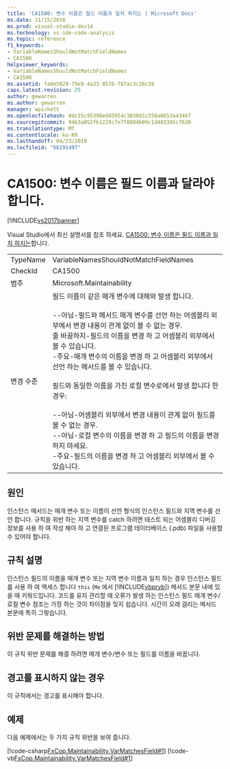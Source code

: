 ```yaml
---
title: 'CA1500: 변수 이름은 필드 이름과 일치 하지는 | Microsoft Docs'
ms.date: 11/15/2016
ms.prod: visual-studio-dev14
ms.technology: vs-ide-code-analysis
ms.topic: reference
f1_keywords:
- VariableNamesShouldNotMatchFieldNames
- CA1500
helpviewer_keywords:
- VariableNamesShouldNotMatchFieldNames
- CA1500
ms.assetid: fa0e5029-79e9-4a33-8576-787ac3c26c39
caps.latest.revision: 25
author: gewarren
ms.author: gewarren
manager: wpickett
ms.openlocfilehash: 8dc15c95398ed45954c3830d1c558a6653a4346f
ms.sourcegitcommit: 94b3a052fb1229c7e7f8804b09c1d403385c7630
ms.translationtype: MT
ms.contentlocale: ko-KR
ms.lasthandoff: 04/23/2019
ms.locfileid: "68191497"
---
```

# <a name="ca1500-variable-names-should-not-match-field-names"></a>CA1500: 변수 이름은 필드 이름과 달라야 합니다.
[!INCLUDE[vs2017banner](../includes/vs2017banner.md)]

Visual Studio에서 최신 설명서를 참조 하세요. [CA1500: 변수 이름은 필드 이름과 일치 하지는](https://docs.microsoft.com/visualstudio/code-quality/ca1500-variable-names-should-not-match-field-names)합니다.  
  
|||  
|-|-|  
|TypeName|VariableNamesShouldNotMatchFieldNames|  
|CheckId|CA1500|  
|범주|Microsoft.Maintainability|  
|변경 수준|필드 이름이 같은 매개 변수에 대해와 발생 합니다.<br /><br /> --아님-필드와 메서드 매개 변수를 선언 하는 어셈블리 외부에서 변경 내용이 관계 없이 볼 수 없는 경우.<br />줄 바꿈하지-필드의 이름을 변경 하 고 어셈블리 외부에서 볼 수 있습니다.<br />-주요-매개 변수의 이름을 변경 하 고 어셈블리 외부에서 선언 하는 메서드를 볼 수 있습니다.<br /><br /> 필드와 동일한 이름을 가진 로컬 변수로에서 발생 합니다 한 경우:<br /><br /> --아님-어셈블리 외부에서 변경 내용이 관계 없이 필드를 볼 수 없는 경우.<br />--아님-로컬 변수의 이름을 변경 하 고 필드의 이름을 변경 하지 마세요.<br />-주요-필드의 이름을 변경 하 고 어셈블리 외부에서 볼 수 있습니다.|  
  
## <a name="cause"></a>원인  
 인스턴스 메서드는 매개 변수 또는 이름이 선언 형식의 인스턴스 필드와 지역 변수를 선언 합니다. 규칙을 위반 하는 지역 변수를 catch 하려면 테스트 되는 어셈블리 디버깅 정보를 사용 하 여 작성 해야 하 고 연결된 프로그램 데이터베이스 (.pdb) 파일을 사용할 수 있어야 합니다.  
  
## <a name="rule-description"></a>규칙 설명  
 인스턴스 필드의 이름을 매개 변수 또는 지역 변수 이름과 일치 하는 경우 인스턴스 필드를 사용 하 여 액세스 합니다 `this` (`Me` 에서 [!INCLUDE[vbprvb](../includes/vbprvb-md.md)]) 메서드 본문 내에 있을 때 키워드입니다. 코드를 유지 관리할 때 오류가 발생 하는 인스턴스 필드 매개 변수/로컬 변수 참조는 가정 하는 것이 차이점을 잊지 쉽습니다. 시간이 오래 걸리는 메서드 본문에 특히 그렇습니다.  
  
## <a name="how-to-fix-violations"></a>위반 문제를 해결하는 방법  
 이 규칙 위반 문제를 해결 하려면 매개 변수/변수 또는 필드를 이름을 바꿉니다.  
  
## <a name="when-to-suppress-warnings"></a>경고를 표시하지 않는 경우  
 이 규칙에서는 경고를 표시해야 합니다.  
  
## <a name="example"></a>예제  
 다음 예제에서는 두 가지 규칙 위반을 보여 줍니다.  
  
 [!code-csharp[FxCop.Maintainability.VarMatchesField#1](../snippets/csharp/VS_Snippets_CodeAnalysis/FxCop.Maintainability.VarMatchesField/cs/FxCop.Maintainability.VarMatchesField.cs#1)]
 [!code-vb[FxCop.Maintainability.VarMatchesField#1](../snippets/visualbasic/VS_Snippets_CodeAnalysis/FxCop.Maintainability.VarMatchesField/vb/FxCop.Maintainability.VarMatchesField.vb#1)]

